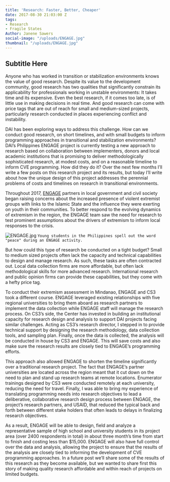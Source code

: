 ```yaml
---
title: 'Research: Faster, Better, Cheaper'
date: 2017-08-30 21:03:00 Z
tags:
- Research
- Fragile States
Author: Janene Sawers
social-image: "/uploads/ENGAGE.jpg"
thumbnail: "/uploads/ENGAGE.jpg"
---
```


## Subtitle Here

Anyone who has worked in transition or stabilization environments knows the value of good research. Despite its value to the development community, good research has two qualities that significantly constrain its applicability for professionals working in unstable environments: It takes time and its expensive. Even the best research, if it comes too late, is of little use in making decisions in real time. And good research can come with price tags that are out of reach for small and medium-sized projects, particularly research conducted in places experiencing conflict and instability.

<!--more-->

DAI has been exploring ways to address this challenge. How can we conduct good research, on short timelines, and with small budgets to inform programming approaches in transitional and stabilization environments? DAI’s Philippines ENGAGE project is currently testing a new approach to research based on collaboration between implementers, donors and local academic institutions that is promising to deliver methodologically sophisticated research, at modest costs, and on a reasonable timeline to inform CVE programming. How did they do it? Over the next few months I’ll write a few posts on this research project and its results, but today I’ll write about how the unique design of this project addresses the perennial problems of costs and timelines on research in transitional environments.

Throughout 2017, [ENGAGE](https://www.dai.com/our-work/projects/philippines-enhancing-governance-accountability-and-engagement-engage) partners in local government and civil society began raising concerns about the increased presence of violent extremist groups with links to the Islamic State and the influence they were exerting on youth in their communities. To better respond to the evolving dynamics of extremism in the region, the ENGAGE team saw the need for research to test prominent assumptions about the drivers of extremism to inform local responses to the crisis.

![ENGAGE.jpg](/uploads/ENGAGE.jpg)
`Young students in the Philippines spell out the word "peace" during an ENGAGE activity.`

But how could this type of research be conducted on a tight budget? Small to medium sized projects often lack the capacity and technical capabilities to design and manage research. As such, these tasks are often contracted out. Local data collection firms are more affordable, but often lack methodological skills for more advanced research. International research and public opinion firms can provide these capabilities, but they come with a hefty price tag.

To conduct their extremism assessment in Mindanao, ENGAGE and CS3 took a different course. ENGAGE leveraged existing relationships with five regional universities to bring them aboard as research partners to implement the data collection while ENGAGE staff will manage the research process. On CS3’s side, the Center has invested in building an institutional capacity for research design and analysis to support DAI projects facing similar challenges. Acting as CS3’s research director, I stepped in to provide technical support by designing the research methodology, data collection tools, and sampling plan. Finally, once the data is collected, the analysis will be conducted in house by CS3 and ENGAGE. This will save costs and also make sure the research results are closely tied to ENGAGE’s programming efforts.

This approach also allowed ENGAGE to shorten the timeline significantly over a traditional research project. The fact that ENGAGE’s partner universities are located across the region meant that it cut down on the need to plan and stand up research teams at remote locations. Enumerator trainings designed by CS3 were conducted remotely at each university, reducing the need for travel. Finally, I was able to bring my experience of translating programming needs into research objectives to lead a deliberative, collaborative research design process between ENGAGE, the project’s research partners, and USAID, that reduced the typical back and forth between different stake holders that often leads to delays in finalizing research objectives.

As a result, ENGAGE will be able to design, field and analyze a representative sample of high school and university students in its project area (over 2400 respondents in total) in about three month’s time from start to finish and costing less than $15,000. ENGAGE will also have full control over the data and analysis, allowing the project to ensure that the results of the analysis are closely tied to informing the development of CVE programming approaches. In a future post we’ll share some of the results of this research as they become available, but we wanted to share first this story of making quality research affordable and within reach of projects on limited budgets.